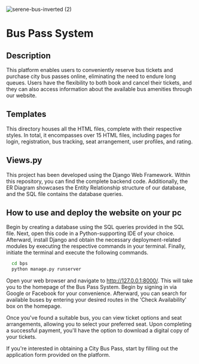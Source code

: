 
![serene-bus-inverted (2)](https://user-images.githubusercontent.com/85924566/163560670-a6b729fd-aea2-48a5-9e7c-cc7282abd823.png)
# Bus Pass System

## Description
This platform enables users to conveniently reserve bus tickets and purchase city bus passes online, eliminating the need to endure long queues. Users have the flexibility to both book and cancel their tickets, and they can also access information about the available bus amenities through our website.

## Templates
This directory houses all the HTML files, complete with their respective styles. In total, it encompasses over 15 HTML files, including pages for login, registration, bus tracking, seat arrangement, user profiles, and rating.
 
## Views.py
This project has been developed using the Django Web Framework. Within this repository, you can find the complete backend code. Additionally, the ER Diagram showcases the Entity Relationship structure of our database, and the SQL file contains the database queries.

## How to use and deploy the website on your pc
Begin by creating a database using the SQL queries provided in the SQL file. Next, open this code in a Python-supporting IDE of your choice. Afterward, install Django and obtain the necessary deployment-related modules by executing the respective commands in your terminal. Finally, initiate the terminal and execute the following commands. 
```bash
  cd bps
  python manage.py runserver
```
Open your web browser and navigate to http://127.0.0.1:8000/. This will take you to the homepage of the Bus Pass System. Begin by signing in via Google or Facebook for your convenience. Afterward, you can search for available buses by entering your desired routes in the 'Check Availability' box on the homepage.

Once you've found a suitable bus, you can view ticket options and seat arrangements, allowing you to select your preferred seat. Upon completing a successful payment, you'll have the option to download a digital copy of your tickets.

If you're interested in obtaining a City Bus Pass, start by filling out the application form provided on the platform.











